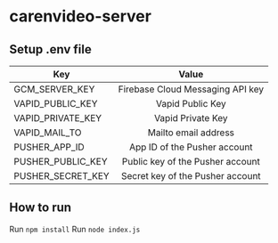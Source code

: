 # carenvideo-server

## Setup .env file
| Key               | Value                             |
| ----------------- |:---------------------------------:|
| GCM_SERVER_KEY    | Firebase Cloud Messaging API key  |
| VAPID_PUBLIC_KEY  | Vapid Public Key                  |
| VAPID_PRIVATE_KEY | Vapid Private Key                 |
| VAPID_MAIL_TO     | Mailto email address              |
| PUSHER_APP_ID     | App ID of the Pusher account      |
| PUSHER_PUBLIC_KEY | Public key of the Pusher account  |
| PUSHER_SECRET_KEY | Secret key of the Pusher account  |

## How to run
Run `npm install`
Run `node index.js`